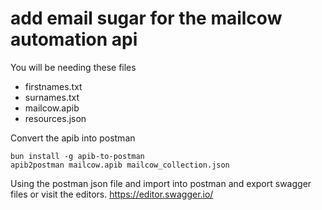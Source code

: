 # add email sugar for the mailcow automation api


You will be needing these files

- firstnames.txt
- surnames.txt
- mailcow.apib 
- resources.json


Convert the apib into postman
```
bun install -g apib-to-postman
apib2postman mailcow.apib mailcow_collection.json
```

Using the postman json file and import into postman and export swagger files or visit the editors.
https://editor.swagger.io/
